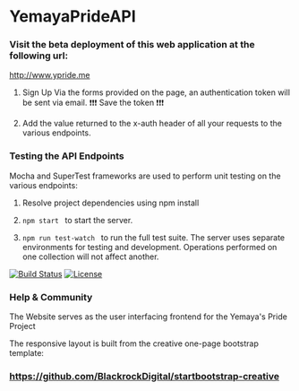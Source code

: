 # YemayaPrideAPI

### Visit the beta deployment of this web application at the following url:

http://www.ypride.me

  1. Sign Up Via the forms provided on the page, an authentication token will be sent via email. :exclamation::exclamation::exclamation: Save the token :exclamation::exclamation::exclamation:

  2. Add the value returned to the x-auth header of all your requests to the various endpoints.

### Testing the API Endpoints

  Mocha and SuperTest frameworks are used to perform unit testing on the various endpoints:
  1. Resolve project dependencies using npm install

  2. ```npm start ``` to start the server.

  3. ```npm run test-watch ``` to run the full test suite.
    The server uses separate environments for testing and development. Operations performed on one collection
    will not affect another.
  
  [![Build Status](https://travis-ci.org/dwil2444/YemayaPrideAPI.svg?branch=master)](https://travis-ci.org/dwil2444/YemayaPrideAPI)
  [![License](https://img.shields.io/github/license/dwil2444/YemayaPrideAPI.svg?style=flat)](https://github.com/dwil2444/YemayaPrideAPI/blob/master/LICENSE)

### Help & Community
The Website serves as the user interfacing frontend for the Yemaya's Pride Project

The responsive layout is built from the creative one-page bootstrap template:

### https://github.com/BlackrockDigital/startbootstrap-creative
